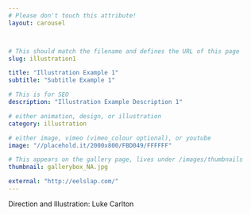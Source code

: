 ```yaml
---
# Please don't touch this attribute!
layout: carousel



# This should match the filename and defines the URL of this page
slug: illustration1

title: "Illustration Example 1"
subtitle: "Subtitle Example 1"

# This is for SEO
description: "Illustration Example Description 1"

# either animation, design, or illustration
category: illustration

# either image, vimeo (vimeo_colour optional), or youtube
image: "//placehold.it/2000x800/FBD049/FFFFFF"

# This appears on the gallery page, lives under /images/thumbnails
thumbnail: gallerybox_NA.jpg

external: "http://eelslap.com/"
---
```


Direction and Illustration: Luke Carlton